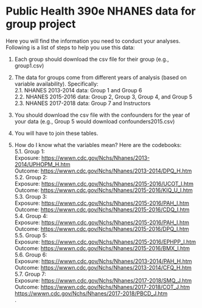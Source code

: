 # Public Health 390e NHANES data for group project  
Here you will find the information you need to conduct your analyses. Following is a list of steps to help you use this data:  
  
1. Each group should download the csv file for their group (e.g., group1.csv)  
  
2. The data for groups come from different years of analysis (based on variable availability). Specifically:  
  2.1. NHANES 2013-2014 data: Group 1 and Group 6  
  2.2. NHANES 2015-2016 data: Group 2, Group 3, Group 4, and Group 5  
  2.3. NHANES 2017-2018 data: Group 7 and Instructors  
  
3. You should download the csv file with the confounders for the year of your data (e.g., Group 5 would download confounders2015.csv)  
  
4. You will have to join these tables.  
  
5. How do I know what the variables mean? Here are the codebooks:  
  5.1. Group 1:  
  Exposure: https://wwwn.cdc.gov/Nchs/Nhanes/2013-2014/UPHOPM_H.htm  
  Outcome: https://wwwn.cdc.gov/Nchs/Nhanes/2013-2014/DPQ_H.htm  
  5.2. Group 2:  
  Exposure: https://wwwn.cdc.gov/Nchs/Nhanes/2015-2016/UCOT_I.htm  
  Outcome: https://wwwn.cdc.gov/Nchs/Nhanes/2015-2016/KIQ_U_I.htm  
  5.3. Group 3:  
  Exposure: https://wwwn.cdc.gov/Nchs/Nhanes/2015-2016/PAH_I.htm  
  Outcome: https://wwwn.cdc.gov/Nchs/Nhanes/2015-2016/CDQ_I.htm  
  5.4. Group 4:  
  Exposure: https://wwwn.cdc.gov/Nchs/Nhanes/2015-2016/PAH_I.htm  
  Outcome: https://wwwn.cdc.gov/Nchs/Nhanes/2015-2016/DPQ_I.htm  
  5.5. Group 5:  
  Exposure: https://wwwn.cdc.gov/Nchs/Nhanes/2015-2016/EPHPP_I.htm  
  Outcome: https://wwwn.cdc.gov/Nchs/Nhanes/2015-2016/BMX_I.htm  
  5.6. Group 6:  
  Exposure: https://wwwn.cdc.gov/Nchs/Nhanes/2013-2014/PAH_H.htm  
  Outcome: https://wwwn.cdc.gov/Nchs/Nhanes/2013-2014/CFQ_H.htm  
  5.7. Group 7:  
  Exposure: https://wwwn.cdc.gov/Nchs/Nhanes/2017-2018/SMQ_J.htm  
  Outcome: https://wwwn.cdc.gov/Nchs/Nhanes/2017-2018/COT_J.htm  
               https://wwwn.cdc.gov/Nchs/Nhanes/2017-2018/PBCD_J.htm  
.  
